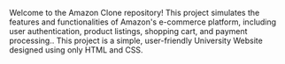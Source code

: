 Welcome to the Amazon Clone repository! This project simulates the features and functionalities of Amazon's e-commerce platform, including user authentication, product listings, shopping cart, and payment processing.. This project is a simple, user-friendly University Website designed using only HTML and CSS.
